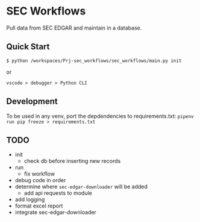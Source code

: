 # SEC Workflows

Pull data from SEC EDGAR and maintain in a database.


## Quick Start

`$ python /workspaces/Prj-sec_workflows/sec_workflows/main.py init`

or 

`vscode > debugger > Python CLI`


## Development

To be used in any venv, port the depdendencies to requirements.txt: `pipenv run pip freeze > requirements.txt`



## TODO

* init
  - check db before inserting new records
* run 
  - fix workflow
* debug code in order
* determine where `sec-edgar-downloader` will be added
  - add api requests to module
* add logging
* format excel report
* integrate sec-edgar-downloader